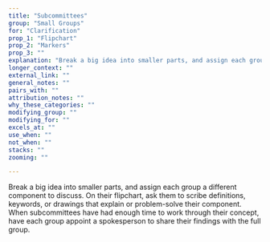 ```yaml
---
title: "Subcommittees"
group: "Small Groups"
for: "Clarification"
prop_1: "Flipchart"
prop_2: "Markers"
prop_3: ""
explanation: "Break a big idea into smaller parts, and assign each group a different component to discuss. On their flipchart, ask them to scribe definitions, keywords, or drawings that explain or problem-solve their component. When subcommittees have had enough time to work through their concept, have each group appoint a spokesperson to share their findings with the full group."
longer_context: ""
external_link: ""
general_notes: ""
pairs_with: ""
attribution_notes: ""
why_these_categories: ""
modifying_group: ""
modifying_for: ""
excels_at: ""
use_when: ""
not_when: ""
stacks: ""
zooming: ""

---
```


Break a big idea into smaller parts, and assign each group a different component to discuss. On their flipchart, ask them to scribe definitions, keywords, or drawings that explain or problem-solve their component. When subcommittees have had enough time to work through their concept, have each group appoint a spokesperson to share their findings with the full group.
